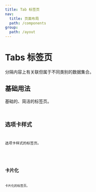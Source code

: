 ```yaml
---
title: Tab 标签页
nav:
  title: 页面布局
  path: /components
group:
  path: /ayout
---
```


# Tabs 标签页

分隔内容上有关联但属于不同类别的数据集合。


## 基础用法

基础的、简洁的标签页。
<code src="./demo/index1.tsx" />

## 选项卡样式
选项卡样式的标签页。

<code src="./demo/index2.tsx" />

## 卡片化
卡片化的标签页。
<code src="./demo/index3.tsx" /> 

<API></API>
